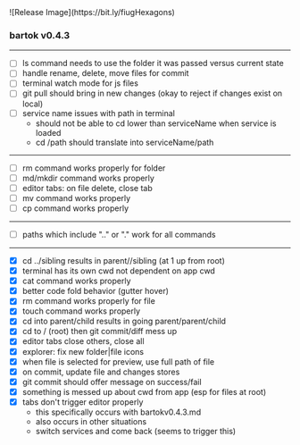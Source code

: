 <!-- no-select -->
<h1 style="display:none"></h1>
![Release Image](https://bit.ly/fiugHexagons)

### bartok v0.4.3

---

- [ ] ls command needs to use the folder it was passed versus current state
- [ ] handle rename, delete, move files for commit
- [ ] terminal watch mode for js files
- [ ] git pull should bring in new changes (okay to reject if changes exist on local)
- [ ] service name issues with path in terminal
  - should not be able to cd lower than serviceName when service is loaded
  - cd /path should translate into serviceName/path

---

- [ ] rm command works properly for folder
- [ ] md/mkdir command works properly
- [ ] editor tabs: on file delete, close tab
- [ ] mv command works properly
- [ ] cp command works properly

---

- [ ] paths which include ".." or "." work for all commands

---

- [X] cd ../sibling results in parent//sibling (at 1 up from root)
- [X] terminal has its own cwd not dependent on app cwd
- [X] cat command works properly
- [X] better code fold behavior (gutter hover)
- [X] rm command works properly for file
- [X] touch command works properly
- [X] cd into parent/child results in going parent/parent/child
- [X] cd to / (root) then git commit/diff mess up
- [X] editor tabs close others, close all
- [X] explorer: fix new folder|file icons
- [X] when file is selected for preview, use full path of file
- [X] on commit, update file and changes stores
- [X] git commit should offer message on success/fail
- [X] something is messed up about cwd from app (esp for files at root)
- [X] tabs don't trigger editor properly
  - this specifically occurs with bartokv0.4.3.md
  - also occurs in other situations
  - switch services and come back (seems to trigger this)
